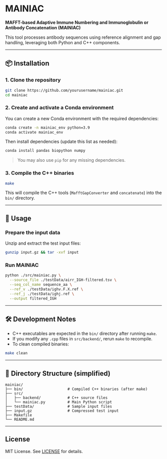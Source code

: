 # MAINIAC

**MAFFT-based Adaptive Immune Numbering and Immunoglobulin or Antibody Concatenation (MAINIAC)**

This tool processes antibody sequences using reference alignment and gap handling, leveraging both Python and C++ components.

---

## 📦 Installation

### 1. Clone the repository
```bash
git clone https://github.com/yourusername/mainiac.git
cd mainiac
```

### 2. Create and activate a Conda environment

You can create a new Conda environment with the required dependencies:

```bash
conda create -n mainiac_env python=3.9
conda activate mainiac_env
```

Then install dependencies (update this list as needed):

```bash
conda install pandas biopython numpy
```

> You may also use `pip` for any missing dependencies.

### 3. Compile the C++ binaries

```bash
make
```

This will compile the C++ tools (`MafftGapConverter` and `concatenate`) into the `bin/` directory.

---

## 🚀 Usage

### Prepare the input data

Unzip and extract the test input files:

```bash
gunzip input.gz && tar -xvf input
```

### Run MAINIAC

```bash
python ./src/mainiac.py \
  --source_file ./testData/airr_IGH-filtered.tsv \
  --seq_col_name sequence_aa \
  --ref_v ./testData/ighv.F.X.ref \
  --ref_j ./testData/ighj.ref \
  --output filtered_IGH
```

---

## 🛠 Development Notes

- C++ executables are expected in the `bin/` directory after running `make`.
- If you modify any `.cpp` files in `src/backend/`, rerun `make` to recompile.
- To clean compiled binaries:

```bash
make clean
```

---

## 📁 Directory Structure (simplified)

```
mainiac/
├── bin/                    # Compiled C++ binaries (after make)
├── src/
│   ├── backend/            # C++ source files
│   └── mainiac.py          # Main Python script
├── testData/               # Sample input files
├── input.gz                # Compressed test input
├── Makefile
└── README.md
```

---



## License

MIT License. See [LICENSE](LICENSE) for details.

